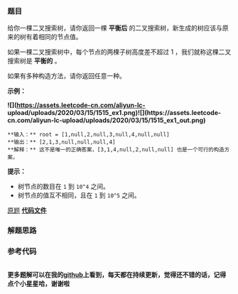 ### 题目
给你一棵二叉搜索树，请你返回一棵  **平衡后**  的二叉搜索树，新生成的树应该与原来的树有着相同的节点值。

如果一棵二叉搜索树中，每个节点的两棵子树高度差不超过 1 ，我们就称这棵二叉搜索树是  **平衡的** 。

如果有多种构造方法，请你返回任意一种。



**示例：**

**![](https://assets.leetcode-cn.com/aliyun-lc-
upload/uploads/2020/03/15/1515_ex1.png)![](https://assets.leetcode-
cn.com/aliyun-lc-upload/uploads/2020/03/15/1515_ex1_out.png)**

    
    
    **输入：** root = [1,null,2,null,3,null,4,null,null]
    **输出：** [2,1,3,null,null,null,4]
    **解释：** 这不是唯一的正确答案，[3,1,4,null,2,null,null] 也是一个可行的构造方案。
    



**提示：**

  * 树节点的数目在 `1` 到 `10^4` 之间。
  * 树节点的值互不相同，且在 `1` 到 `10^5` 之间。

[原题](https://leetcode-cn.com/problems/balance-a-binary-search-tree/)    **[代码文件]()**


### 解题思路




### 参考代码

```go


```




**更多题解可以在我的[github](https://github.com/LZH139/leetcode_Go)上看到，每天都在持续更新，觉得还不错的话，记得点个小星星哈，谢谢啦**
